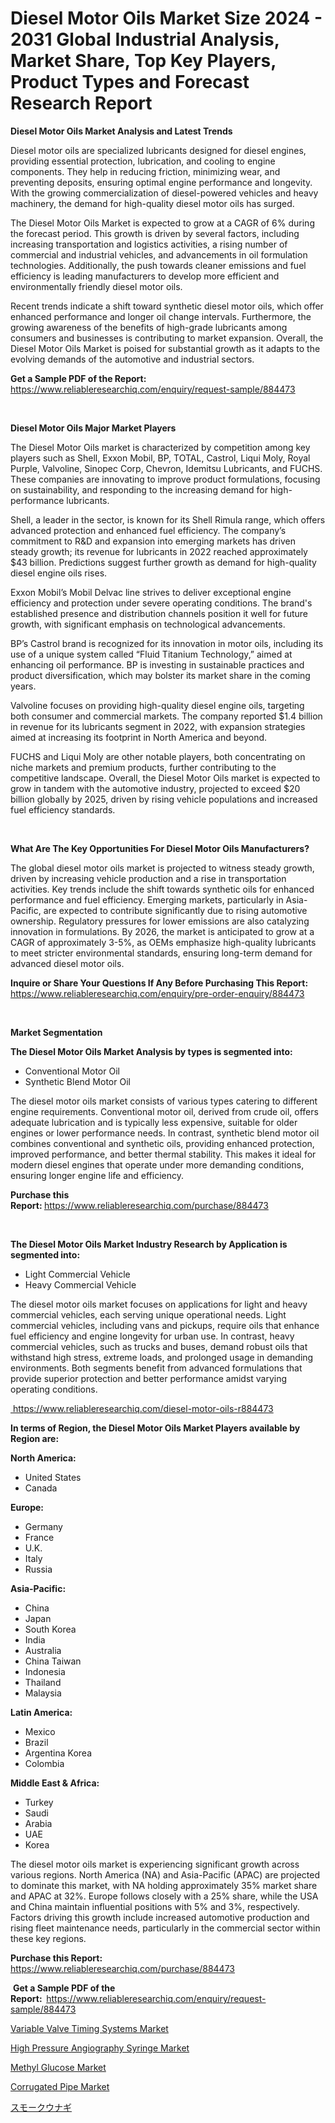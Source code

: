 <p><h1>Diesel Motor Oils Market Size 2024 - 2031 Global Industrial Analysis, Market Share, Top Key Players, Product Types and Forecast Research Report</h1></p><p><strong>Diesel Motor Oils Market Analysis and Latest Trends</strong></p>
<p><p>Diesel motor oils are specialized lubricants designed for diesel engines, providing essential protection, lubrication, and cooling to engine components. They help in reducing friction, minimizing wear, and preventing deposits, ensuring optimal engine performance and longevity. With the growing commercialization of diesel-powered vehicles and heavy machinery, the demand for high-quality diesel motor oils has surged.</p><p>The Diesel Motor Oils Market is expected to grow at a CAGR of 6% during the forecast period. This growth is driven by several factors, including increasing transportation and logistics activities, a rising number of commercial and industrial vehicles, and advancements in oil formulation technologies. Additionally, the push towards cleaner emissions and fuel efficiency is leading manufacturers to develop more efficient and environmentally friendly diesel motor oils.</p><p>Recent trends indicate a shift toward synthetic diesel motor oils, which offer enhanced performance and longer oil change intervals. Furthermore, the growing awareness of the benefits of high-grade lubricants among consumers and businesses is contributing to market expansion. Overall, the Diesel Motor Oils Market is poised for substantial growth as it adapts to the evolving demands of the automotive and industrial sectors.</p></p>
<p><strong>Get a Sample PDF of the Report:&nbsp;</strong> <a href="https://www.reliableresearchiq.com/enquiry/request-sample/884473?utm_campaign=101&utm_medium=2&utm_source=Github&utm_content=ia&utm_term=10112024&utm_id=diesel-motor-oils">https://www.reliableresearchiq.com/enquiry/request-sample/884473</a></p>
<p>&nbsp;</p>
<p><strong>Diesel Motor Oils Major Market Players</strong></p>
<p><p>The Diesel Motor Oils market is characterized by competition among key players such as Shell, Exxon Mobil, BP, TOTAL, Castrol, Liqui Moly, Royal Purple, Valvoline, Sinopec Corp, Chevron, Idemitsu Lubricants, and FUCHS. These companies are innovating to improve product formulations, focusing on sustainability, and responding to the increasing demand for high-performance lubricants.</p><p>Shell, a leader in the sector, is known for its Shell Rimula range, which offers advanced protection and enhanced fuel efficiency. The company’s commitment to R&D and expansion into emerging markets has driven steady growth; its revenue for lubricants in 2022 reached approximately $43 billion. Predictions suggest further growth as demand for high-quality diesel engine oils rises.</p><p>Exxon Mobil’s Mobil Delvac line strives to deliver exceptional engine efficiency and protection under severe operating conditions. The brand's established presence and distribution channels position it well for future growth, with significant emphasis on technological advancements.</p><p>BP’s Castrol brand is recognized for its innovation in motor oils, including its use of a unique system called “Fluid Titanium Technology,” aimed at enhancing oil performance. BP is investing in sustainable practices and product diversification, which may bolster its market share in the coming years.</p><p>Valvoline focuses on providing high-quality diesel engine oils, targeting both consumer and commercial markets. The company reported $1.4 billion in revenue for its lubricants segment in 2022, with expansion strategies aimed at increasing its footprint in North America and beyond.</p><p>FUCHS and Liqui Moly are other notable players, both concentrating on niche markets and premium products, further contributing to the competitive landscape. Overall, the Diesel Motor Oils market is expected to grow in tandem with the automotive industry, projected to exceed $20 billion globally by 2025, driven by rising vehicle populations and increased fuel efficiency standards.</p></p>
<p>&nbsp;</p>
<p><strong>What Are The Key Opportunities For Diesel Motor Oils Manufacturers?</strong></p>
<p><p>The global diesel motor oils market is projected to witness steady growth, driven by increasing vehicle production and a rise in transportation activities. Key trends include the shift towards synthetic oils for enhanced performance and fuel efficiency. Emerging markets, particularly in Asia-Pacific, are expected to contribute significantly due to rising automotive ownership. Regulatory pressures for lower emissions are also catalyzing innovation in formulations. By 2026, the market is anticipated to grow at a CAGR of approximately 3-5%, as OEMs emphasize high-quality lubricants to meet stricter environmental standards, ensuring long-term demand for advanced diesel motor oils.</p></p>
<p><strong>Inquire or Share Your Questions If Any Before Purchasing This Report:</strong> <a href="https://www.reliableresearchiq.com/enquiry/pre-order-enquiry/884473?utm_campaign=101&utm_medium=2&utm_source=Github&utm_content=ia&utm_term=10112024&utm_id=diesel-motor-oils">https://www.reliableresearchiq.com/enquiry/pre-order-enquiry/884473</a></p>
<p>&nbsp;</p>
<p><strong>Market Segmentation</strong></p>
<p><strong>The Diesel Motor Oils Market Analysis by types is segmented into:</strong></p>
<p><ul><li>Conventional Motor Oil</li><li>Synthetic Blend Motor Oil</li></ul></p>
<p><p>The diesel motor oils market consists of various types catering to different engine requirements. Conventional motor oil, derived from crude oil, offers adequate lubrication and is typically less expensive, suitable for older engines or lower performance needs. In contrast, synthetic blend motor oil combines conventional and synthetic oils, providing enhanced protection, improved performance, and better thermal stability. This makes it ideal for modern diesel engines that operate under more demanding conditions, ensuring longer engine life and efficiency.</p></p>
<p><strong>Purchase this Report:&nbsp;</strong><a href="https://www.reliableresearchiq.com/purchase/884473?utm_campaign=101&utm_medium=2&utm_source=Github&utm_content=ia&utm_term=10112024&utm_id=diesel-motor-oils">https://www.reliableresearchiq.com/purchase/884473</a></p>
<p>&nbsp;</p>
<p><strong>The Diesel Motor Oils Market Industry Research by Application is segmented into:</strong></p>
<p><ul><li>Light Commercial Vehicle</li><li>Heavy Commercial Vehicle</li></ul></p>
<p><p>The diesel motor oils market focuses on applications for light and heavy commercial vehicles, each serving unique operational needs. Light commercial vehicles, including vans and pickups, require oils that enhance fuel efficiency and engine longevity for urban use. In contrast, heavy commercial vehicles, such as trucks and buses, demand robust oils that withstand high stress, extreme loads, and prolonged usage in demanding environments. Both segments benefit from advanced formulations that provide superior protection and better performance amidst varying operating conditions.</p></p>
<p><a href="https://www.reliableresearchiq.com/diesel-motor-oils-r884473?utm_campaign=101&utm_medium=2&utm_source=Github&utm_content=ia&utm_term=10112024&utm_id=diesel-motor-oils">&nbsp;https://www.reliableresearchiq.com/diesel-motor-oils-r884473</a></p>
<p><strong>In terms of Region, the Diesel Motor Oils Market Players available by Region are:</strong></p>
<p>
    <p> <strong> North America: </strong>
        <ul>
            <li>United States</li>
            <li>Canada</li>
        </ul>
        </p> 
    <p> <strong> Europe: </strong>
        <ul>
            <li>Germany</li>
            <li>France</li>
            <li>U.K.</li>
            <li>Italy</li>
            <li>Russia</li>
        </ul>
        </p> 
    <p> <strong> Asia-Pacific: </strong>
        <ul>
            <li>China</li>
            <li>Japan</li>
            <li>South Korea</li>
            <li>India</li>
            <li>Australia</li>
            <li>China Taiwan</li>
            <li>Indonesia</li>
            <li>Thailand</li>
            <li>Malaysia</li>
        </ul>
        </p> 
    <p> <strong> Latin America: </strong>
        <ul>
            <li>Mexico</li>
            <li>Brazil</li>
            <li>Argentina Korea</li>
            <li>Colombia</li>
        </ul>
        </p> 
    <p> <strong> Middle East & Africa: </strong>
        <ul>
            <li>Turkey</li>
            <li>Saudi</li>
            <li>Arabia</li>
            <li>UAE</li>
            <li>Korea</li>
        </ul>
    </p>
    </p>
<p><p>The diesel motor oils market is experiencing significant growth across various regions. North America (NA) and Asia-Pacific (APAC) are projected to dominate this market, with NA holding approximately 35% market share and APAC at 32%. Europe follows closely with a 25% share, while the USA and China maintain influential positions with 5% and 3%, respectively. Factors driving this growth include increased automotive production and rising fleet maintenance needs, particularly in the commercial sector within these key regions.</p></p>
<p><strong>Purchase this Report: </strong><a href="https://www.reliableresearchiq.com/purchase/884473?utm_campaign=101&utm_medium=2&utm_source=Github&utm_content=ia&utm_term=10112024&utm_id=diesel-motor-oils">https://www.reliableresearchiq.com/purchase/884473</a></p>
<p>&nbsp;<strong>Get a Sample PDF of the Report:&nbsp;&nbsp;</strong><a href="https://www.reliableresearchiq.com/enquiry/request-sample/884473?utm_campaign=101&utm_medium=2&utm_source=Github&utm_content=ia&utm_term=10112024&utm_id=diesel-motor-oils">https://www.reliableresearchiq.com/enquiry/request-sample/884473</a></p>
<p><strong></strong></p>
<p><p><a href="https://www.linkedin.com/pulse/insights-variable-valve-timing-systems-market-size-which-pbnoc?utm_campaign=101&utm_medium=2&utm_source=Github&utm_content=ia&utm_term=10112024&utm_id=diesel-motor-oils">Variable Valve Timing Systems Market</a></p><p><a href="https://issuu.com/reportprime-2/docs/high-pressure-angiography-syringe-m_f8beca75ac76c9?utm_campaign=101&utm_medium=2&utm_source=Github&utm_content=ia&utm_term=10112024&utm_id=diesel-motor-oils">High Pressure Angiography Syringe Market</a></p><p><a href="https://github.com/cleora2ime/Market-Research-Report-List-1/blob/main/methyl-glucose-market.md?utm_campaign=101&utm_medium=2&utm_source=Github&utm_content=ia&utm_term=10112024&utm_id=diesel-motor-oils">Methyl Glucose Market</a></p><p><a href="https://github.com/ellenqyqdyches/Market-Research-Report-List-1/blob/main/corrugated-pipe-market.md?utm_campaign=101&utm_medium=2&utm_source=Github&utm_content=ia&utm_term=10112024&utm_id=diesel-motor-oils">Corrugated Pipe Market</a></p><p><a href="https://github.com/lababdou/Market-Research-Report-List-6/blob/main/892505822878.md?utm_campaign=101&utm_medium=2&utm_source=Github&utm_content=ia&utm_term=10112024&utm_id=diesel-motor-oils">スモークウナギ</a></p></p>
